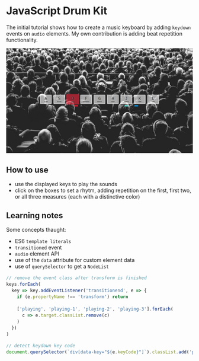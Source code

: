 # JavaScript Drum Kit
The initial tutorial shows how to create a music keyboard by adding `keydown`
events on `audio` elements. My own contribution is adding beat repetition
functionality.

![Drum Kit Presentation](../assets/img/01%20-%20JavaScript%20Drum%20Kit.png?raw=true "Presentation Image")

## How to use
 - use the displayed keys to play the sounds
 - click on the boxes to set a rhytm, adding repetition on the first, first two,
 or all three measures (each with a distinctive color)

## Learning notes
Some concepts thaught:
 - ES6 `template literals`
 - `transitioned` event
 - `audio` element API
 - use of the `data` attribute for custom element data
 - use of `querySelector` to get a `NodeList`

```javascript
// remove the event class after transform is finished
keys.forEach(
  key => key.addEventListener('transitionend', e => {
    if (e.propertyName !== 'transform') return

    ['playing', 'playing-1', 'playing-2', 'playing-3'].forEach(
      c => e.target.classList.remove(c)
    )
  })
)
```

```javascript
// detect keydown key code
document.querySelector(`div[data-key="${e.keyCode}"]`).classList.add('playing')
```
